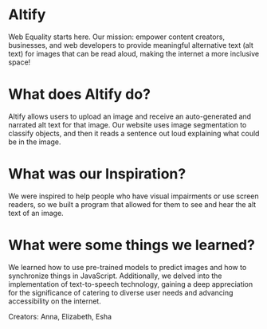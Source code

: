 # Altify

Web Equality starts here.
Our mission: empower content creators, businesses, and web developers to provide meaningful alternative text (alt text) for images that can be read aloud, making the internet a more inclusive space!

# What does Altify do?
Altify allows users to upload an image and receive an auto-generated and narrated alt text for that image. Our website uses image segmentation to classify objects, and then it reads a sentence out loud explaining what could be in the image.

# What was our Inspiration?
We were inspired to help people who have visual impairments or use screen readers, so we built a program that allowed for them to see and hear the alt text of an image.

# What were some things we learned?
We learned how to use pre-trained models to predict images and how to synchronize things in JavaScript. Additionally, we delved into the implementation of text-to-speech technology, gaining a deep appreciation for the significance of catering to diverse user needs and advancing accessibility on the internet.

Creators: Anna, Elizabeth, Esha
